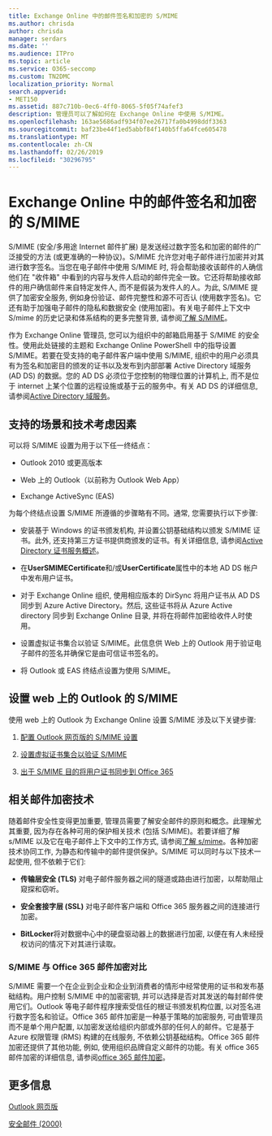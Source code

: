 ```yaml
---
title: Exchange Online 中的邮件签名和加密的 S/MIME
ms.author: chrisda
author: chrisda
manager: serdars
ms.date: ''
ms.audience: ITPro
ms.topic: article
ms.service: O365-seccomp
ms.custom: TN2DMC
localization_priority: Normal
search.appverid:
- MET150
ms.assetid: 887c710b-0ec6-4ff0-8065-5f05f74afef3
description: 管理员可以了解如何在 Exchange Online 中使用 S/MIME。
ms.openlocfilehash: 163ae5686adf934f07ee26717fa0b4998ddf3363
ms.sourcegitcommit: baf23be44f1ed5abbf84f140b5ffa64fce605478
ms.translationtype: MT
ms.contentlocale: zh-CN
ms.lasthandoff: 02/26/2019
ms.locfileid: "30296795"
---
```

# <a name="smime-for-message-signing-and-encryption-in-exchange-online"></a>Exchange Online 中的邮件签名和加密的 S/MIME

S/MIME (安全/多用途 Internet 邮件扩展) 是发送经过数字签名和加密的邮件的广泛接受的方法 (或更准确的一种协议)。S/MIME 允许您对电子邮件进行加密并对其进行数字签名。当您在电子邮件中使用 S/MIME 时, 将会帮助接收该邮件的人确信他们在 "收件箱" 中看到的内容与发件人启动的邮件完全一致。它还将帮助接收邮件的用户确信邮件来自特定发件人, 而不是假装为发件人的人。为此, S/MIME 提供了加密安全服务, 例如身份验证、邮件完整性和源不可否认 (使用数字签名)。它还有助于加强电子邮件的隐私和数据安全 (使用加密)。有关电子邮件上下文中 S/mime 的历史记录和体系结构的更多完整背景, 请参阅[了解 S/MIME](https://go.microsoft.com/fwlink/?LinkID=393948)。

作为 Exchange Online 管理员, 您可以为组织中的邮箱启用基于 S/MIME 的安全性。使用此处链接的主题和 Exchange Online PowerShell 中的指导设置 S/MIME。若要在受支持的电子邮件客户端中使用 S/MIME, 组织中的用户必须具有为签名和加密目的颁发的证书以及发布到内部部署 Active Directory 域服务 (AD DS) 的数据。您的 AD DS 必须位于您控制的物理位置的计算机上, 而不是位于 internet 上某个位置的远程设施或基于云的服务中。有关 AD DS 的详细信息, 请参阅[Active Directory 域服务](https://go.microsoft.com/fwlink/?LinkID=394064)。

## <a name="supported-scenarios-and-technical-considerations"></a>支持的场景和技术考虑因素

可以将 S/MIME 设置为用于以下任一终结点：

- Outlook 2010 或更高版本

- Web 上的 Outlook（以前称为 Outlook Web App）

- Exchange ActiveSync (EAS)

为每个终结点设置 S/MIME 所遵循的步骤略有不同。通常, 您需要执行以下步骤:

- 安装基于 Windows 的证书颁发机构, 并设置公钥基础结构以颁发 S/MIME 证书。此外, 还支持第三方证书提供商颁发的证书。有关详细信息, 请参阅[Active Directory 证书服务概述](https://technet.microsoft.com/library/hh831740.aspx)。

- 在**UserSMIMECertificate**和/或**UserCertificate**属性中的本地 AD DS 帐户中发布用户证书。

- 对于 Exchange Online 组织, 使用相应版本的 DirSync 将用户证书从 AD DS 同步到 Azure Active Directory。然后, 这些证书将从 Azure Active directory 同步到 Exchange Online 目录, 并将在将邮件加密给收件人时使用。

- 设置虚拟证书集合以验证 S/MIME。此信息供 Web 上的 Outlook 用于验证电子邮件的签名并确保它是由可信证书签名的。

- 将 Outlook 或 EAS 终结点设置为使用 S/MIME。

## <a name="setup-smime-with-outlook-on-the-web"></a>设置 web 上的 Outlook 的 S/MIME

使用 web 上的 Outlook 为 Exchange Online 设置 S/MIME 涉及以下关键步骤:

1. [配置 Outlook 网页版的 S/MIME 设置](configure-s-mime-settings-for-outlook-web-app.md)

2. [设置虚拟证书集合以验证 S/MIME](set-up-virtual-certificate-collection-to-validate-s-mime.md)

3. [出于 S/MIME 目的将用户证书同步到 Office 365](sync-user-certificates-to-office-365-for-s-mime.md)

## <a name="related-message-encryption-technologies"></a>相关邮件加密技术

随着邮件安全性变得更加重要, 管理员需要了解安全邮件的原则和概念。此理解尤其重要, 因为存在各种可用的保护相关技术 (包括 S/MIME)。若要详细了解 s/MIME 以及它在电子邮件上下文中的工作方式, 请参阅[了解 s/mime](https://go.microsoft.com/fwlink/?LinkID=393948)。各种加密技术协同工作, 为静态和传输中的邮件提供保护。S/MIME 可以同时与以下技术一起使用, 但不依赖于它们:

- **传输层安全 (TLS)** 对电子邮件服务器之间的隧道或路由进行加密，以帮助阻止窥探和窃听。

- **安全套接字层 (SSL)** 对电子邮件客户端和 Office 365 服务器之间的连接进行加密。

- **BitLocker**将对数据中心中的硬盘驱动器上的数据进行加密, 以便在有人未经授权访问的情况下对其进行读取。

### <a name="smime-compared-with-office-365-message-encryption"></a>S/MIME 与 Office 365 邮件加密对比

S/MIME 需要一个在企业到企业和企业到消费者的情形中经常使用的证书和发布基础结构。用户控制 S/MIME 中的加密密钥, 并可以选择是否对其发送的每封邮件使用它们。Outlook 等电子邮件程序搜索受信任的根证书颁发机构位置, 以对签名进行数字签名和验证。Office 365 邮件加密是一种基于策略的加密服务, 可由管理员而不是单个用户配置, 以加密发送给组织内部或外部的任何人的邮件。它是基于 Azure 权限管理 (RMS) 构建的在线服务, 不依赖公钥基础结构。Office 365 邮件加密还提供了其他功能, 例如, 使用组织品牌自定义邮件的功能。有关 office 365 邮件加密的详细信息, 请参阅[office 365 邮件加密](https://go.microsoft.com/fwlink/?LinkID=392525)。

## <a name="more-information"></a>更多信息

[Outlook 网页版](http://technet.microsoft.com/library/3814b665-01e8-4881-9a44-163f14789ee4.aspx)

[安全邮件 (2000)](https://technet.microsoft.com/en-us/library/cc962043.aspx)
